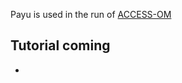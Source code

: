 Payu is used in the run of <a href="/models/run-a-model/run-access-om/#payu">ACCESS-OM</a>

## Tutorial coming

-
